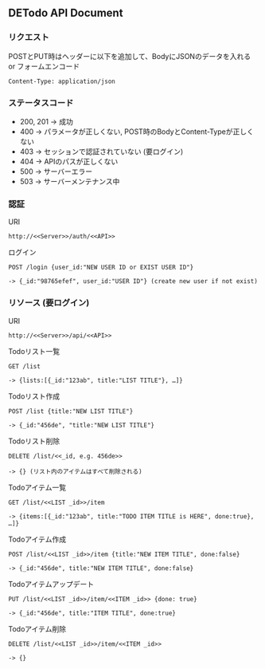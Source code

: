 ## DETodo API Document

### リクエスト

POSTとPUT時はヘッダーに以下を追加して、BodyにJSONのデータを入れる or フォームエンコード

    Content-Type: application/json

### ステータスコード

* 200, 201 -> 成功
* 400 -> パラメータが正しくない, POST時のBodyとContent-Typeが正しくない
* 403 -> セッションで認証されていない (要ログイン)
* 404 -> APIのパスが正しくない
* 500 -> サーバーエラー
* 503 -> サーバーメンテナンス中

### 認証

URI
    
    http://<<Server>>/auth/<<API>>
    
ログイン

    POST /login {user_id:"NEW USER ID or EXIST USER ID"}
    
    -> {_id:"98765efef", user_id:"USER ID"} (create new user if not exist)


### リソース (要ログイン)

URI

    http://<<Server>>/api/<<API>>
    
Todoリスト一覧

    GET /list
    
    -> {lists:[{_id:"123ab", title:"LIST TITLE"}, …]}
    
Todoリスト作成

    POST /list {title:"NEW LIST TITLE"}
    
    -> {_id:"456de", "title:"NEW LIST TITLE"}
    
Todoリスト削除
    
    DELETE /list/<<_id, e.g. 456de>>
    
    -> {} (リスト内のアイテムはすべて削除される)
    
Todoアイテム一覧

    GET /list/<<LIST _id>>/item
    
    -> {items:[{_id:"123ab", title:"TODO ITEM TITLE is HERE", done:true}, …]}
    
Todoアイテム作成

    POST /list/<<LIST _id>>/item {title:"NEW ITEM TITLE", done:false}
    
    -> {_id:"456de", title:"NEW ITEM TITLE", done:false}
    
Todoアイテムアップデート

    PUT /list/<<LIST _id>>/item/<<ITEM _id>> {done: true}
    
    -> {_id:"456de", title:"ITEM TITLE", done:true}
    
Todoアイテム削除

    DELETE /list/<<LIST _id>>/item/<<ITEM _id>>
    
    -> {}
    
    